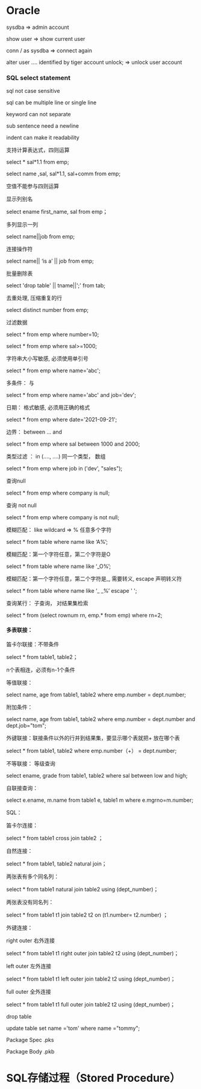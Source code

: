 # Oracle

sysdba   =>  admin account 

show user    =>  show current user

conn /  as  sysdba   =>  connect again

alter user .... identified by tiger account unlock;  => unlock user account

### SQL select statement

sql not case sensitive 

sql can be multiple line or single line

keyword can not  separate

sub sentence need a newline 

indent can make it readability

支持计算表达式，四则运算

select *   sal*1.1 from emp;

select  name ,sal,   sal*1.1, sal+comm from emp;

空值不能参与四则运算

显示列别名

select   ename first_name, sal  from emp；

多列显示一列

select name||job from emp;

连接操作符

select name|| ‘is a’ || job from emp;

批量删除表

select 'drop table' || tname||';' from tab;

去重处理,  压缩重复的行

select distinct number from emp;   

过滤数据

select * from emp where number=10;

select * from emp where sal>=1000;

字符串大小写敏感, 必须使用单引号

select * from emp where name='abc';

多条件： 与

select * from emp where name='abc' and job='dev';

日期： 格式敏感, 必须用正确的格式

select  *  from emp where date='2021-09-21';

边界： between ... and

select  *  from emp where sal between 1000 and 2000;

类型过滤 ： in  (...., ....)   同一个类型， 数组

select *  from emp where job in ('dev', "sales");

查询null

select *  from emp where company is null;

查询 not null 

select *  from emp where company is not null;

模糊匹配： like  wildcard => %  任意多个字符

select *  from table where name like ‘A%’;

模糊匹配：第一个字符任意，第二个字符是O

select *  from table where name like ‘_O%’;

模糊匹配：第一个字符任意，第二个字符是_, 需要转义, escape 声明转义符

select *  from table where name like ‘_ _%’ escape '  ';

查询某行：  子查询， 对结果集检索

select  *  from (select rownum rn, emp.*  from emp)  where rn=2;

#### 多表联接：

笛卡尔联接：不带条件

select * from table1, table2；

n个表相连，必须有n-1个条件

等值联接：

select name, age from table1, table2  where emp.number = dept.number;

附加条件：

select name, age from table1, table2  where emp.number = dept.number and dept.job="tom";

外键联接：联接条件以外的行并到结果集，要显示哪个表就把+ 放在哪个表

select  *  from table1, table2  where emp.number（+） = dept.number;

不等联接： 等级查询

select  ename, grade  from table1, table2  where  sal between low and high;

自联接查询： 

select  e.ename, m.name  from table1 e, table1 m  where  e.mgrno=m.number;



SQL：

笛卡尔连接：

select * from table1 cross join table2  ；

自然连接：

select * from table1, table2  natural join；

两张表有多个同名列：

select * from table1 natural join table2  using (dept_number)；

两张表没有同名列：

select * from table1 t1  join table2 t2 on (t1.number= t2.number) ；

外键连接：

right outer  右外连接

select * from table1 t1 right outer  join table2 t2 using (dept_number)；

left outer  左外连接

select * from table1 t1 left outer  join table2 t2 using (dept_number)；

full outer  全外连接

select * from table1 t1 full outer  join table2 t2 using (dept_number)；





drop table

update table set name ='tom' where name ="tommy";







Package Spec .pks

Package Body .pkb



# SQL存储过程（Stored Procedure）





